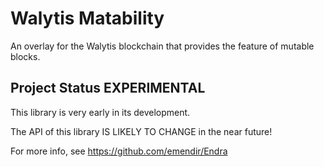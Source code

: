 # Walytis Matability

An overlay for the Walytis blockchain that provides the feature of mutable blocks.

## Project Status **EXPERIMENTAL**

This library is very early in its development.

The API of this library IS LIKELY TO CHANGE in the near future!


For more info, see https://github.com/emendir/Endra